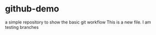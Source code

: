 # github-demo
a simple repository to show the basic git workflow
This is a new file. I am testing branches
